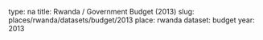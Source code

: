 type: na
title: Rwanda / Government Budget (2013)
slug: places/rwanda/datasets/budget/2013
place: rwanda
dataset: budget
year: 2013
